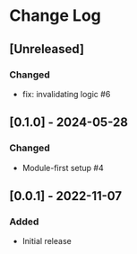 # Change Log

## [Unreleased]

### Changed

- fix: invalidating logic #6

## [0.1.0] - 2024-05-28

### Changed

- Module-first setup #4

## [0.0.1] - 2022-11-07

### Added

- Initial release
